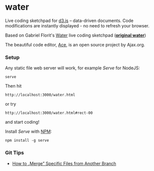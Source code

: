 # water

Live coding sketchpad for <a href="http://mbostock.github.com/d3/">d3.js</a> –
data-driven documents.
Code modifications are instantly displayed - no need to refresh your browser.

Based on Gabriel Florit's <a href='https://github.com/gabrielflorit/water'>Water</a>
live coding sketchpad (**<a href='http://gabrielflor.it/water'>original water</a>**)

The beautiful code editor, <a href='http://ace.ajax.org/'>Ace</a>, is an open source project by Ajax.org.

### Setup

Any static file web server will work, for example *Serve* for NodeJS:

    serve

Then hit

    http://localhost:3000/water.html

or try

    http://localhost:3000/water.html#rect-00

and start coding!

Install *Serve* with [NPM](http://npmjs.org/):

    npm install -g serve
    
### Git Tips

* [How to „Merge” Specific Files from Another Branch](http://jasonrudolph.com/blog/2009/02/25/git-tip-how-to-merge-specific-files-from-another-branch/)
